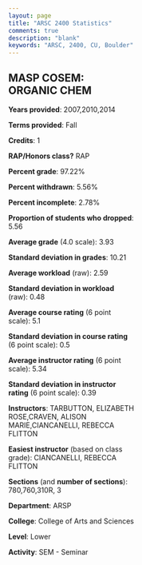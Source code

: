 ```yaml
---
layout: page
title: "ARSC 2400 Statistics"
comments: true
description: "blank"
keywords: "ARSC, 2400, CU, Boulder"
--- 
```

<head>
<script src="https://ajax.googleapis.com/ajax/libs/jquery/2.1.3/jquery.min.js"></script>
<script src="https://dl.dropboxusercontent.com/s/pc42nxpaw1ea4o9/highcharts.js?dl=0"></script>
<!-- <script src="../assets/js/highcharts.js"></script> -->
<style type="text/css">@font-face {
	font-family: "Bebas Neue";
	src: url(https://www.filehosting.org/file/details/544349/BebasNeue%20Regular.otf) format("opentype");
	}
	h1.Bebas { 
		font-family: "Bebas Neue", Verdana, Tahoma;
	}
</style>
</head>
<body>
	<div id="container" style="float: right; width: 45%; height: 88%; margin-left: 2.5%; margin-right: 2.5%;"></div>
	<script language="JavaScript">
		$(document).ready(function() {
		var chart = {type: 'column'};
		var title = {text: 'Grade Distribution'};
		var xAxis = {categories: ['A','B','C','D','F'],crosshair: true};
		var yAxis = {min: 0,title: {text: 'Percentage'}};
		var tooltip = {headerFormat: '<center><b><span style="font-size:20px">{point.key}</span></b></center>',
		               pointFormat: '<td style="padding:0"><b>{point.y:.1f}%</b></td>',
		               footerFormat: '</table>',shared: true,useHTML: true};
		var plotOptions = {column: {pointPadding: 0.0,borderWidth: 0}};  
		var credits = {enabled: false};var series= [{name: 'Percent',data: [93.94,6.06,0.0,0.0,0.0,]}];
		var json = {};
		json.chart = chart;
		json.title = title;
		json.tooltip = tooltip;
		json.xAxis = xAxis;
		json.yAxis = yAxis;  
		json.series = series;
		json.plotOptions = plotOptions;  
		json.credits = credits;
		$('#container').highcharts(json);
	});
	</script>
</body>
			   
## MASP COSEM: ORGANIC CHEM

**Years provided**: 2007,2010,2014

**Terms provided**: Fall

**Credits**: 1

**RAP/Honors class?** RAP

**Percent grade**: 97.22%

**Percent withdrawn**: 5.56%

**Percent incomplete**: 2.78%

**Proportion of students who dropped**: 5.56

**Average grade** (4.0 scale): 3.93

**Standard deviation in grades**: 10.21

**Average workload** (raw): 2.59

**Standard deviation in workload** (raw): 0.48

**Average course rating** (6 point scale): 5.1

**Standard deviation in course rating** (6 point scale): 0.5

**Average instructor rating** (6 point scale): 5.34

**Standard deviation in instructor rating** (6 point scale): 0.39

**Instructors**: TARBUTTON, ELIZABETH ROSE,CRAVEN, ALISON MARIE,CIANCANELLI, REBECCA FLITTON

**Easiest instructor** (based on class grade): CIANCANELLI, REBECCA FLITTON

**Sections** (and **number of sections**): 780,760,310R, 3

**Department**: ARSP

**College**: College of Arts and Sciences

**Level**: Lower

**Activity**: SEM - Seminar